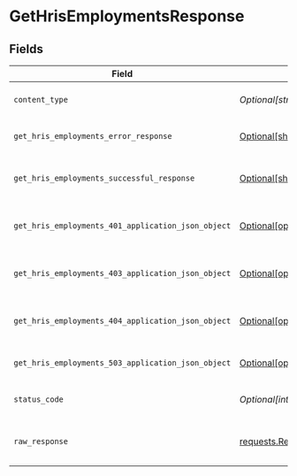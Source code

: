 # GetHrisEmploymentsResponse


## Fields

| Field                                                                                                                            | Type                                                                                                                             | Required                                                                                                                         | Description                                                                                                                      |
| -------------------------------------------------------------------------------------------------------------------------------- | -------------------------------------------------------------------------------------------------------------------------------- | -------------------------------------------------------------------------------------------------------------------------------- | -------------------------------------------------------------------------------------------------------------------------------- |
| `content_type`                                                                                                                   | *Optional[str]*                                                                                                                  | :heavy_check_mark:                                                                                                               | HTTP response content type for this operation                                                                                    |
| `get_hris_employments_error_response`                                                                                            | [Optional[shared.GetHrisEmploymentsErrorResponse]](undefined/models/shared/gethrisemploymentserrorresponse.md)                   | :heavy_minus_sign:                                                                                                               | GET /hris/employments Error response                                                                                             |
| `get_hris_employments_successful_response`                                                                                       | [Optional[shared.GetHrisEmploymentsSuccessfulResponse]](undefined/models/shared/gethrisemploymentssuccessfulresponse.md)         | :heavy_minus_sign:                                                                                                               | GET /hris/employments Successful response                                                                                        |
| `get_hris_employments_401_application_json_object`                                                                               | [Optional[operations.GetHrisEmployments401ApplicationJSON]](undefined/models/operations/gethrisemployments401applicationjson.md) | :heavy_minus_sign:                                                                                                               | Returned when the authentication header was invalid or missing.                                                                  |
| `get_hris_employments_403_application_json_object`                                                                               | [Optional[operations.GetHrisEmployments403ApplicationJSON]](undefined/models/operations/gethrisemployments403applicationjson.md) | :heavy_minus_sign:                                                                                                               | Returned when the passed integration is inactive.                                                                                |
| `get_hris_employments_404_application_json_object`                                                                               | [Optional[operations.GetHrisEmployments404ApplicationJSON]](undefined/models/operations/gethrisemployments404applicationjson.md) | :heavy_minus_sign:                                                                                                               | Returned when a requested resource is not found.                                                                                 |
| `get_hris_employments_503_application_json_object`                                                                               | [Optional[operations.GetHrisEmployments503ApplicationJSON]](undefined/models/operations/gethrisemployments503applicationjson.md) | :heavy_minus_sign:                                                                                                               | Returned when no sync has finished successfully yet                                                                              |
| `status_code`                                                                                                                    | *Optional[int]*                                                                                                                  | :heavy_check_mark:                                                                                                               | HTTP response status code for this operation                                                                                     |
| `raw_response`                                                                                                                   | [requests.Response](https://requests.readthedocs.io/en/latest/api/#requests.Response)                                            | :heavy_minus_sign:                                                                                                               | Raw HTTP response; suitable for custom response parsing                                                                          |